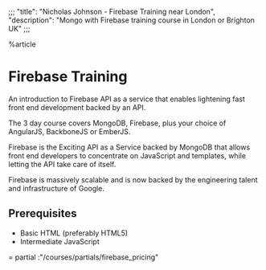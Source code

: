 ;;;
"title": "Nicholas Johnson - Firebase Training near London",
"description": "Mongo with Firebase training course in London or Brighton UK"
;;;

%article


# Firebase Training


An introduction to Firebase API as a service that enables lightening fast front end development backed by an API.

The 3 day course covers MongoDB, Firebase, plus your choice of AngularJS, BackboneJS or EmberJS.

Firebase is the Exciting API as a Service backed by MongoDB that allows front end developers to concentrate on JavaScript and templates, while letting the API take care of itself.

Firebase is massively scalable and is now backed by the engineering talent and infrastructure of Google.

## Prerequisites

* Basic HTML (preferably HTML5)
* Intermediate JavaScript

= partial :"/courses/partials/firebase_pricing"

